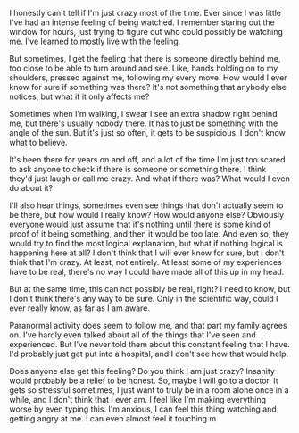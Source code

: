  

I honestly can't tell if I'm just crazy most of the time. Ever since I was little I've had an intense feeling of being watched. I remember staring out the window for hours, just trying to figure out who could possibly be watching me. I've learned to mostly live with the feeling.

But sometimes, I get the feeling that there is someone directly behind me, too close to be able to turn around and see. Like, hands holding on to my shoulders, pressed against me, following my every move. How would I ever know for sure if something was there? It's not something that anybody else notices, but what if it only affects me?

Sometimes when I'm walking, I swear I see an extra shadow right behind me, but there's usually nobody there. It has to just be something with the angle of the sun. But it's just so often, it gets to be suspicious. I don't know what to believe.

It's been there for years on and off, and a lot of the time I'm just too scared to ask anyone to check if there is someone or something there. I think they'd just laugh or call me crazy. And what if there was? What would I even do about it?

I'll also hear things, sometimes even see things that don't actually seem to be there, but how would I really know? How would anyone else? Obviously everyone would just assume that it's nothing until there is some kind of proof of it being something, and then it would be too late. And even so, they would try to find the most logical explanation, but what if nothing logical is happening here at all? I don't think that I will ever know for sure, but I don't think that I'm crazy. At least, not entirely. At least some of my experiences have to be real, there's no way I could have made all of this up in my head.

But at the same time, this can not possibly be real, right? I need to know, but I don't think there's any way to be sure. Only in the scientific way, could I ever really know, as far as I am aware.

Paranormal activity does seem to follow me, and that part my family agrees on. I've hardly even talked about all of the things that I've seen and experienced. But I've never told them about this constant feeling that I have. I'd probably just get put into a hospital, and I don't see how that would help.

Does anyone else get this feeling? Do you think I am just crazy? Insanity would probably be a relief to be honest. So, maybe I will go to a doctor. It gets so stressful sometimes, I just want to truly be in a room alone once in a while, and I don't think that I ever am. I feel like I'm making everything worse by even typing this. I'm anxious, I can feel this thing watching and getting angry at me. I can even almost feel it touching m